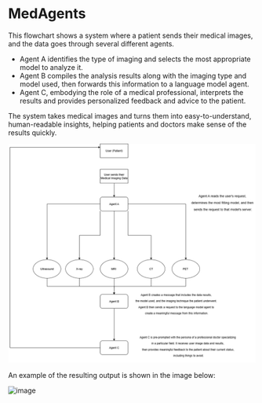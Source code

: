 # MedAgents

This flowchart shows a system where a patient sends their medical images, and the data goes through several different agents.

* Agent A identifies the type of imaging and selects the most appropriate model to analyze it. 
* Agent B compiles the analysis results along with the imaging type and model used, then forwards this information to a language model agent. 
* Agent C, embodying the role of a medical professional, interprets the results and provides personalized feedback and advice to the patient. 

The system takes medical images and turns them into easy-to-understand, human-readable insights, helping patients and doctors make sense of the results quickly.

![FLow Chart](readme_files/general_flow_chart.png)


An example of the resulting output is shown in the image below:

<img width="1896" height="1087" alt="image" src="https://github.com/user-attachments/assets/e22a974f-16dd-4746-b314-d3a76830092e" />
